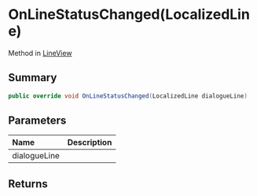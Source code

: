 # OnLineStatusChanged(LocalizedLine)

Method in [LineView](/api/csharp/yarn.unity.lineview.md)

## Summary



```csharp
public override void OnLineStatusChanged(LocalizedLine dialogueLine)
```

## Parameters

|Name|Description|
|:---|:---|
|dialogueLine||

## Returns



